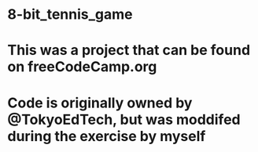 # 8-bit_tennis_game
# This was a project that can be found on freeCodeCamp.org
# Code is originally owned by @TokyoEdTech, but was moddifed during the exercise by myself
